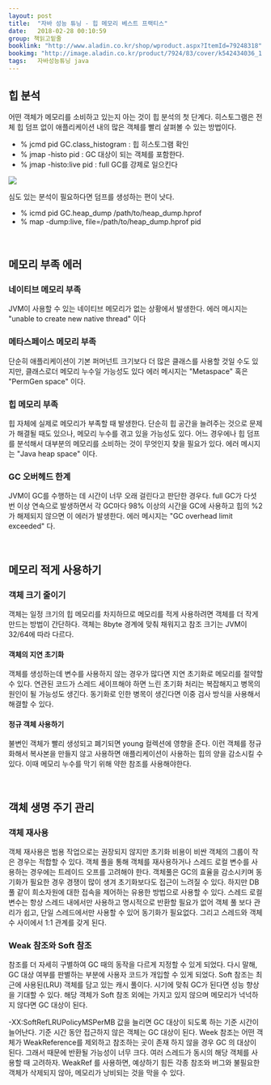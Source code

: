 ```yaml
---
layout: post
title:  "자바 성능 튜닝 - 힙 메모리 베스트 프랙티스"
date:   2018-02-28 00:10:59
group: 책읽고밑줄
booklink: "http://www.aladin.co.kr/shop/wproduct.aspx?ItemId=79248318"
bookimg: "http://image.aladin.co.kr/product/7924/83/cover/k542434036_1.jpg"
tags:   자바성능튜닝 java
---
```


## 힙 분석
어떤 객체가 메모리를 소비하고 있는지 아는 것이 힙 분석의 첫 단계다. 
히스토그램은 전체 힙 덤프 없이 애플리케이션 내의 많은 객체를 빨리 살펴볼 수 있는 방법이다. 
- % jcmd pid GC.class_histogram : 힙 히스토그램 확인
- % jmap -histo pid : GC 대상이 되는 객체를 포함한다.
- % jmap -histo:live pid : full GC를 강제로 일으킨다

<a href="//underlinee.github.io/assets/img/20180301-1.png" data-lightbox="falcon9-large">
  <img src="//underlinee.github.io/assets/img/20180301-1.png"/>
</a>

심도 있는 분석이 필요하다면 덤프를 생성하는 편이 낫다. 
- % icmd pid GC.heap_dump /path/to/heap_dump.hprof
- % map -dump:live, file=/path/to/heap_dump.hprof pid

<br/>

## 메모리 부족 에러
### 네이티브 메모리 부족
JVM이 사용할 수 있는 네이티브 메모리가 없는 상황에서 발생한다. 에러 메시지는 "unable to create new native thread" 이다
### 메타스페이스 메모리 부족
단순히 애플리케이션이 기본 퍼머넌트 크기보다 더 많은 클래스를 사용할 것일 수도 있지만, 클래스로더 메모리 누수일 가능성도 있다 에러 메시지는 "Metaspace" 혹은 "PermGen space" 이다. 
### 힙 메모리 부족
힙 자체에 실제로 메모리가 부족할 때 발생한다. 단순히 힙 공간을 늘려주는 것으로 문제가 해결될 때도 있으나, 메모리 누수를 겪고 있을 가능성도 있다. 어느 경우에나 힙 덤프를 분석해서 대부분의 메모리를 소비하는 것이 무엇인지 찾을 필요가 있다. 에러 메시지는 "Java heap space" 이다. 
### GC 오버헤드 한계
JVM이 GC를 수행하는 데 시간이 너무 오래 걸린다고 판단한 경우다. full GC가 다섯 번 이상 연속으로 발생하면서 각 GC마다 98% 이상의 시간을 GC에 사용하고 힙의 %2가 해제되지 않으면 이 에러가 발생한다. 
에러 메시지는 "GC overhead limit exceeded" 다. 

<br/>

## 메모리 적게 사용하기
### 객체 크기 줄이기
객체는 일정 크기의 힙 메모리를 차지하므로 메모리를 적게 사용하려면 객체를 더 작게 만드는 방법이 간단하다. 객체는 8byte 경계에 맞춰 채워지고 참조 크기는 JVM이 32/64에 따라 다르다. 

#### 객체의 지연 초기화 
객체를 생성하는데 변수를 사용하지 않는 경우가 많다면 지연 초기화로 메모리를 절약할 수 있다. 연관된 코드가 스레드 세이프해야 하면 느린 초기화 처리는 복잡해지고 병목의 원인이 될 가능성도 생긴다. 동기화로 인한 병목이 생긴다면 이중 검사 방식을 사용해서 해결할 수 있다. 

#### 정규 객체 사용하기
불변인 객체가 빨리 생성되고 폐기되면 young 컬렉션에 영향을 준다. 이런 객체를 정규화해서 복사본을 만들지 않고 사용하면 애플리케이션이 사용하는 힙의 양을 감소시킬 수 있다. 이때 메모리 누수를 막기 위해 약한 참조를 사용해야한다. 

<br/>

## 객체 생명 주기 관리
### 객체 재사용
객체 재사용은 범용 작업으로는 권장되지 않지만 초기화 비용이 비싼 객체의 그룹이 작은 경우는 적합할 수 있다. 객체 풀을 통해 객체를 재사용하거나 스레드 로컬 변수를 사용하는 경우에는 트레이드 오프를 고려해야 한다. 
객체풀은 GC의 효율을 감소시키며 동기화가 필요한 경우 경쟁이 많이 생겨 초기화보다도 접근이 느려질 수 있다. 하지만 DB 풀 같이 희소자원에 대한 접속을 제어하는 유용한 방법으로 사용할 수 있다. 스레드 로컬 변수는 항상 스레드 내에서만 사용하고 명시적으로 반환할 필요가 없어 객체 풀 보다 관리가 쉽고, 단일 스레드에서만 사용할 수 있어 동기화가 필요없다. 그리고 스레드와 객체 수 사이에서 1:1 관계를 갖게 된다.

### Weak 참조와 Soft 참조
참조를 더 자세히 구별하여 GC 때의 동작을 다르게 지정할 수 있게 되었다. 다시 말해, GC 대상 여부를 판별하는 부분에 사용자 코드가 개입할 수 있게 되었다. Soft 참조는 최근에 사용된(LRU) 객체를 담고 있는 캐시 풀이다. 시기에 맞춰 GC가 된다면 성능 향상을 기대할 수 있다. 해당 객체가 Soft 참조 외에는 가지고 있지 않으며 메모리가 넉넉하지 않다면 GC 대상이 된다. 

-XX:SoftRefLRUPolicyMSPerMB 값을 늘리면 GC 대상이 되도록 하는 기준 시간이 늘어난다. 기준 시간 동안 접근하지 않은 객체는 GC 대상이 된다. Week 참조는 어떤 객체가 WeakReference를 제외하고 참조하는 곳이 존재 하지 않을 경우 GC 의 대상이 된다. 그래서 때문에 반환될 가능성이 너무 크다. 여러 스레드가 동시의 해당 객체를 사용할 때 고려하자. WeakRef 를 사용하면, 예상하기 힘든 각종 참조와 버그와 불필요한 객체가 삭제되지 않아, 메모리가 낭비되는 것을 막을 수 있다. 

<br/>